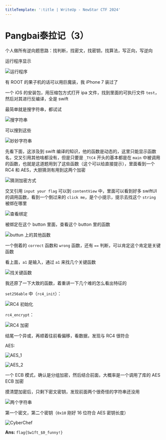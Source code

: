 ```yaml
---
titleTemplate: ':title | WriteUp - NewStar CTF 2024'
---
```


# Pangbai泰拉记（3）

个人做所有逆向题思路：找判断，找密文，找密钥，找算法，写正向，写逆向

运行程序显示

![运行程序](/assets/images/wp/2024/week5/pangbai-terra3_1.png)

有 ROOT 的果子机的话可以用巨魔装，我 iPhone 7 装过了

一个 iOS 的安装包，用压缩包方式打开 ipa 文件，找到里面的可执行文件 `test`，然后对其进行反编译，全是 swift

最简单就是搜字符串，都试试

![搜字符串](/assets/images/wp/2024/week5/pangbai-terra3_2.png)

可以搜到这些

![妙妙字符串](/assets/images/wp/2024/week5/pangbai-terra3_3.png)

先看下面，这涉及到 swift 编译的知识，他的函数是动态的，这里只能显示函数名，交叉引用其他啥都没有，但是只要是 `_TtC4` 开头的基本都是在 `main` 中被调用的函数，也就是这道题用到了这些函数<span data-desc>（这个可以给直接提示）</span>，里面看到一个 RC4 和 AES，大胆猜测有用到这两个加密

![猜测加密方式](/assets/images/wp/2024/week5/pangbai-terra3_4.png)

交叉引用 `input your flag` 可以到 `contentView` 中，里面可以看到好多 swiftUI 的调用函数，看到一个倒过来的 `click me`，是个小提示，提示去找这个 `string` 被绑在哪里

![查看绑定](/assets/images/wp/2024/week5/pangbai-terra3_5.png)

被绑定在这个 button 里面，查看这个 button 里的函数

![buttun 上的其他函数](/assets/images/wp/2024/week5/pangbai-terra3_6.png)

一个倒着的 `correct` 函数和 `wrong` 函数，还有 `==` 判断，可以肯定这个肯定是关键函数

看上面，`a1` 是输入，通过 `a1` 来找几个关键函数

![找关键函数](/assets/images/wp/2024/week5/pangbai-terra3_7.png)

我还原了一下大致的函数，着重讲一下几个难的怎么看出特征的

`set256able` 中（`rc4_init`）：

![RC4 初始化](/assets/images/wp/2024/week5/pangbai-terra3_8.png)

`rc4_encrypt`：

![RC4 加密](/assets/images/wp/2024/week5/pangbai-terra3_9.png)

结尾一个异或，再顺着往前看偏移，看数据，发现与 RC4 很符合

AES:

![AES_1](/assets/images/wp/2024/week5/pangbai-terra3_10.png)

![AES_2](/assets/images/wp/2024/week5/pangbai-terra3_11.png)

一个 ECB 模式，确认是分组加密，然后结合前面，大概率是一个调用了库的 AES ECB 加密

摸清楚加密后，只剩下密文密钥，发现前面两个很奇怪的字符串还没用

![两个字符串](/assets/images/wp/2024/week5/pangbai-terra3_12.png)

第一个密文，第二个密钥（`0x10` 刚好 16 位符合 AES 密钥长度）

![CyberChef](/assets/images/wp/2024/week5/pangbai-terra3_13.png)

**Ans:** `flag{Sw1ft_$0_funny!}`
